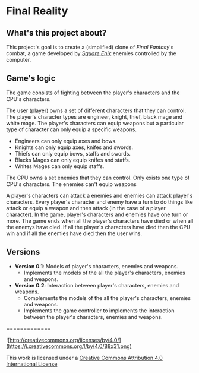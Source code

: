 # Final Reality

## What's this project about?
This project's goal is to create a (simplified) clone of _Final Fantasy_'s combat, a game developed
by [_Square Enix_](https://www.square-enix.com)
enemies controlled by the computer.

## Game's logic
The game consists of fighting between the player's characters and the CPU's characters. 

The user (player) owns a set of different characters that they can control. The player's character types are engineer, knight, thief, black mage and white mage. The player's characters can equip weapons but a particular type of character can only equip a specific weapons.

- Engineers can only equip axes and bows.
- Knights can only equip axes, knifes and swords.
- Thiefs can only equip bows, staffs and swords.
- Blacks Mages can only equip knifes and staffs.
- Whites Mages can only equip staffs.

The CPU owns a set enemies that they can control. Only exists one type of CPU's characters. The enemies can't equip weapons

A player's characters can attack a enemies and enemies can attack player's characters. Every player's character and enemy have a turn to do things like attack or equip a weapon and then attack (in the case of a player character). In the game, player's characters and enemies have one turn or more. The game ends when all the player's characters have died or when all the enemys have died. If all the player's characters have died then the CPU win and if all the enemies have died then the user wins.


## Versions
- **Version 0.1**: Models of player's characters, enemies and weapons.
    - Implements the models of the all the player's characters, enemies and weapons.
- **Version 0.2**: Interaction between player's characters, enemies and weapons.
    - Complements the models of the all the player's characters, enemies and weapons.
    - Implements the game controller to implements the interaction between the player's characters, enemies and weapons.

    

=============

![http://creativecommons.org/licenses/by/4.0/](https://i.creativecommons.org/l/by/4.0/88x31.png)

This work is licensed under a 
[Creative Commons Attribution 4.0 International License](http://creativecommons.org/licenses/by/4.0/)


